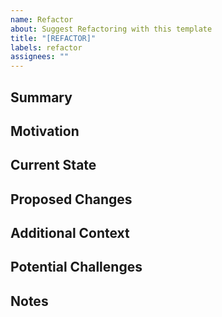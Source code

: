 ```yaml
---
name: Refactor
about: Suggest Refactoring with this template
title: "[REFACTOR]"
labels: refactor
assignees: ""
---
```


<!--- Provide a general summary of the refactoring in the Title above -->

## Summary

<!--- Give a brief summary of the refactoring you are requesting -->

## Motivation

<!--- Explain why the refactoring should be done. What problem does it solve? -->

## Current State

<!--- Describe the current state of the files that need refactoring -->

## Proposed Changes

<!--- Provide a detailed description of the refactor you are proposing -->

## Additional Context

<!--- Add any other context, screenshots, or code snippets about the refactoring here -->

## Potential Challenges

<!--- Add potential challenges you see with this refactoring -->

## Notes

<!--- Any other Notes you want to add here -->
